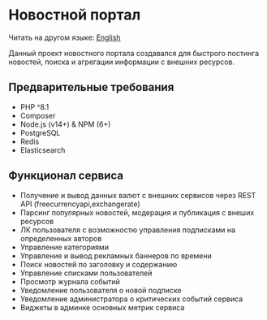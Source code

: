 # Новостной портал

Читать на другом языке: [English](README.en.md)

Данный проект новостного портала создавался для быстрого постинга новостей,
поиска и агрегации информации с внешних ресурсов.

## Предварительные требования
* PHP ^8.1
* Composer
* Node.js (v14+) & NPM (6+)
* PostgreSQL
* Redis
* Elasticsearch

## Функционал сервиса
* Получение и вывод данных валют с внешних сервисов через REST API (freecurrencyapi,exchangerate)
* Парсинг популярных новостей, модерация и публикация с внеших ресурсов
* ЛК пользователя с возможностю управления подписками на определенных авторов
* Управление категориями
* Управление и вывод рекламных баннеров по времени
* Поиск новостей по заголовку и содержанию
* Управление списками пользователей
* Просмотр журнала событий
* Уведомление пользователя о новой подписке
* Уведомление администратора о критических событий сервиса
* Виджеты в админке основных метрик сервиса
